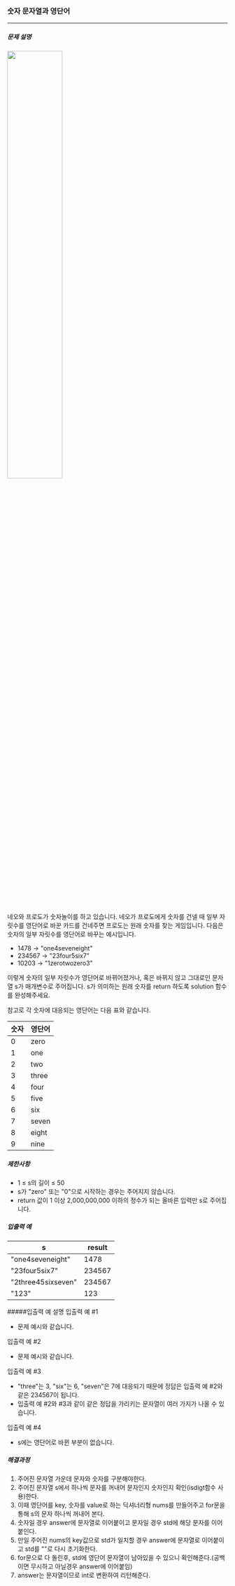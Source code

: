 ### 숫자 문자열과 영단어



***



##### 문제 설명
<img width="50%" src="https://grepp-programmers.s3.ap-northeast-2.amazonaws.com/files/production/d31cb063-4025-4412-8cbc-6ac6909cf93e/img1.png"/>

네오와 프로도가 숫자놀이를 하고 있습니다. 네오가 프로도에게 숫자를 건넬 때 일부 자릿수를 영단어로 바꾼 카드를 건네주면 프로도는 원래 숫자를 찾는 게임입니다.
다음은 숫자의 일부 자릿수를 영단어로 바꾸는 예시입니다.
- 1478 → "one4seveneight"
- 234567 → "23four5six7"
- 10203 → "1zerotwozero3"

이렇게 숫자의 일부 자릿수가 영단어로 바뀌어졌거나, 혹은 바뀌지 않고 그대로인 문자열 s가 매개변수로 주어집니다. s가 의미하는 원래 숫자를 return 하도록 solution 함수를 완성해주세요.

참고로 각 숫자에 대응되는 영단어는 다음 표와 같습니다.

|숫자  | 영단어  |
| --- |------| 
|0	   | zero |
|1	   | one  |
|2	   | two  |
|3	   | three |
|4	   | four |
|5	   | five |
|6	   | six  |
|7	   | seven |
|8	   |  eight |
|9	   |  nine |

##### 제한사항
- 1 ≤ s의 길이 ≤ 50
- s가 "zero" 또는 "0"으로 시작하는 경우는 주어지지 않습니다.
- return 값이 1 이상 2,000,000,000 이하의 정수가 되는 올바른 입력만 s로 주어집니다.

##### 입출력 예
| s	              | result  |
|-----------------|---------|
| "one4seveneight" | 	1478   |
| "23four5six7"	  | 234567  |
| "2three45sixseven" | 	234567 |
| "123"	          |  123    |     

#####입출력 예 설명
입출력 예 #1
- 문제 예시와 같습니다.

입출력 예 #2
- 문제 예시와 같습니다.

입출력 예 #3
- "three"는 3, "six"는 6, "seven"은 7에 대응되기 때문에 정답은 입출력 예 #2와 같은 234567이 됩니다.
- 입출력 예 #2와 #3과 같이 같은 정답을 가리키는 문자열이 여러 가지가 나올 수 있습니다.

입출력 예 #4
- s에는 영단어로 바뀐 부분이 없습니다.


##### 해결과정
1. 주어진 문자열 가운데 문자와 숫자를 구분해야한다.
2. 주어진 문자열 s에서 하나씩 문자를 꺼내어 문자인지 숫자인지 확인(isdigt함수 사용)한다.
3. 이때 영단어를 key, 숫자를 value로 하는 딕셔너리형 nums를 만들어주고 for문을 통해 s의 문자 하나씩 꺼내어 본다.
4. 숫자일 경우 answer에 문자열로 이어붙이고 문자일 경우 std에 해당 문자를 이어붙인다.
5. 만일 주어진 nums의 key값으로 std가 일치할 경우 answer에 문자열로 이어붙이고 std를 ""로 다시 초기화한다.
6. for문으로 다 돌린후, std에 영단어 문자열이 남아있을 수 있으니 확인해준다.(공백이면 무시하고 아닐경우 answer에 이어붙임)
7. answer는 문자열이므로 int로 변환하여 리턴해준다.